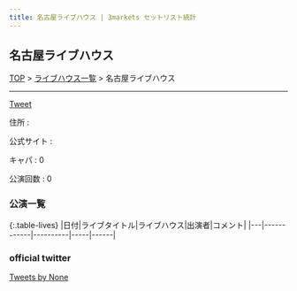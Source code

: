 ```yaml
---
title: 名古屋ライブハウス | 3markets セットリスト統計
---
```

## 名古屋ライブハウス

[TOP](/setlist/) > [ライブハウス一覧](livehouses.html) > 名古屋ライブハウス

___

<a href="https://twitter.com/share?ref_src=twsrc%5Etfw" data-text="3markets[ ]セットリスト > 名古屋ライブハウス" class="twitter-share-button" data-via="3markets" data-hashtags="3markets" data-related="3markets" data-show-count="false">Tweet</a>

住所
:    

公式サイト
:    []()

キャパ
:    0

公演回数
: 0



### 公演一覧

{:.table-lives}
|日付|ライブタイトル|ライブハウス|出演者|コメント|
|---|------------|----------|-----|------|




### official twitter

<a class="twitter-timeline" href="https://twitter.com/None?ref_src=twsrc%5Etfw">Tweets by None</a> <script async src="https://platform.twitter.com/widgets.js" charset="utf-8"></script>


<script async src="https://platform.twitter.com/widgets.js" charset="utf-8"></script>